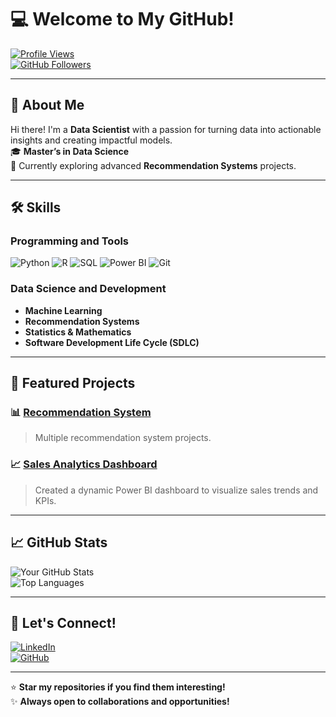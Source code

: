 # 💻 **Welcome to My GitHub!**  

[![Profile Views](https://komarev.com/ghpvc/?username=Nastaraneb&color=blue&style=flat-square)](https://github.com/Nastaraneb)  
[![GitHub Followers](https://img.shields.io/github/followers/Nastaraneb?style=social)](https://github.com/Nastaraneb)

---

## **👋 About Me**
Hi there! I'm a **Data Scientist** with a passion for turning data into actionable insights and creating impactful models.  
🎓 **Master’s in Data Science**  
📍 Currently exploring advanced **Recommendation Systems** projects.  

---

## **🛠️ Skills**
### **Programming and Tools**
![Python](https://img.shields.io/badge/Python-3776AB?style=for-the-badge&logo=python&logoColor=white)
![R](https://img.shields.io/badge/R-276DC3?style=for-the-badge&logo=r&logoColor=white)
![SQL](https://img.shields.io/badge/SQL-4479A1?style=for-the-badge&logo=postgresql&logoColor=white)
![Power BI](https://img.shields.io/badge/PowerBI-F2C811?style=for-the-badge&logo=power-bi&logoColor=black)
![Git](https://img.shields.io/badge/Git-F05032?style=for-the-badge&logo=git&logoColor=white)

### **Data Science and Development**
- **Machine Learning**  
- **Recommendation Systems**  
- **Statistics & Mathematics**  
- **Software Development Life Cycle (SDLC)**  

---

## **🌟 Featured Projects**
### 📊 **[Recommendation System](https://github.com/Nastaraneb/RecommendationSystem)**  
> Multiple recommendation system projects.  

### 📈 **[Sales Analytics Dashboard](https://github.com/Nastaraneb/PowerBI)**  
> Created a dynamic Power BI dashboard to visualize sales trends and KPIs.  

---

## **📈 GitHub Stats**
![Your GitHub Stats](https://github-readme-stats.vercel.app/api?username=Nastaraneb&show_icons=true&theme=radical)  
![Top Languages](https://github-readme-stats.vercel.app/api/top-langs/?username=Nastaraneb&layout=compact&theme=radical)

---

## **🤝 Let's Connect!**
[![LinkedIn](https://img.shields.io/badge/LinkedIn-0A66C2?style=for-the-badge&logo=linkedin&logoColor=white)](https://linkedin.com/in/nastaran--ebrahimi)  
[![GitHub](https://img.shields.io/badge/GitHub-181717?style=for-the-badge&logo=github&logoColor=white)](https://github.com/Nastaraneb)  

---

⭐ **Star my repositories if you find them interesting!**  
✨ **Always open to collaborations and opportunities!**

